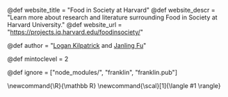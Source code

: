 <!--
Add here global page variables to use throughout your
website.
The website_* must be defined for the RSS to work
-->
@def website_title = "Food in Society at Harvard"
@def website_descr = "Learn more about research and literature surrounding Food in Society at Harvard University."
@def website_url   = "https://projects.iq.harvard.edu/foodinsociety/"

@def author = "<a href='https://scholar.harvard.edu/logankilpatrick'>Logan Kilpatrick</a> and <a href='https://ancientstudies.harvard.edu/people/janling-fu'>Janling Fu</a>"

@def mintoclevel = 2

<!--
Add here files or directories that should be ignored by Franklin, otherwise
these files might be copied and, if markdown, processed by Franklin which
you might not want. Indicate directories by ending the name with a `/`.
-->
@def ignore = ["node_modules/", "franklin", "franklin.pub"]

<!--
Add here global latex commands to use throughout your
pages. It can be math commands but does not need to be.
For instance:
* \newcommand{\phrase}{This is a long phrase to copy.}
-->
\newcommand{\R}{\mathbb R}
\newcommand{\scal}[1]{\langle #1 \rangle}
